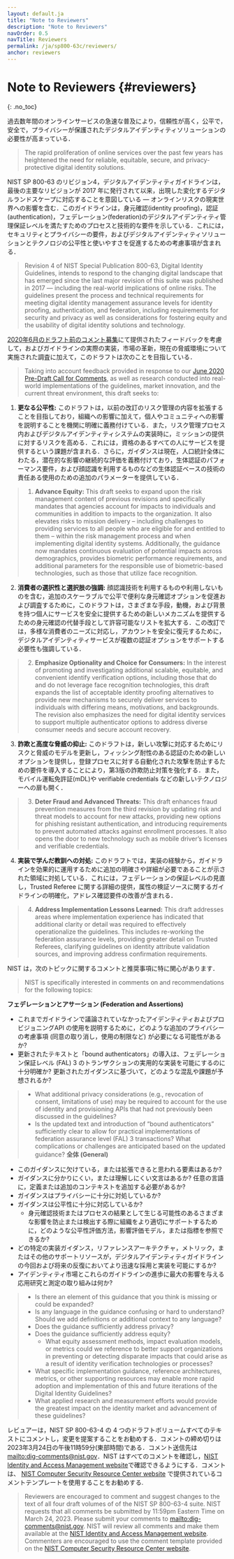 ```yaml
---
layout: default.ja
title: "Note to Reviewers"
description: "Note to Reviewers"
navOrder: 0.5
navTitle: Reviewers
permalink: /ja/sp800-63c/reviewers/
anchor: reviewers
---
```


# Note to Reviewers {#reviewers}
{: .no_toc}

過去数年間のオンラインサービスの急速な普及により，信頼性が高く，公平で，安全で，プライバシーが保護されたデジタルアイデンティティソリューションの必要性が高まっている．

> The rapid proliferation of online services over the past few years has heightened the need for reliable, equitable, secure, and privacy-protective digital identity solutions. 

NIST SP 800-63 のリビジョン4，デジタルアイデンティティガイドラインは，最後の主要なリビジョンが 2017 年に発行されて以来，出現した変化するデジタルランドスケープに対応することを意図している — オンラインリスクの現実世界への影響を含む．このガイドラインは，身元確認(identity proofing)，認証(authentication)，フェデレーション(federation)のデジタルアイデンティティ管理保証レベルを満たすためのプロセスと技術的な要件を示している．これには，セキュリティとプライバシーの要件，およびデジタルアイデンティティソリューションとテクノロジの公平性と使いやすさを促進するための考慮事項が含まれる．

> Revision 4 of NIST Special Publication 800-63, Digital Identity Guidelines, intends to respond to the changing digital landscape that has emerged since the last major revision of this suite was published in 2017 &mdash; including the real-world implications of online risks. The guidelines present the process and technical requirements for meeting digital identity management assurance levels for identity proofing, authentication, and federation, including requirements for security and privacy as well as considerations for fostering equity and the usability of digital identity solutions and technology.

[2020年6月のドラフト前のコメント募集](https://csrc.nist.gov/publications/detail/sp/800-63/4/archive/2020-06-08)にて提供されたフィードバックを考慮して，およびガイドラインの実際の実装，市場の革新，現在の脅威環境について実施された調査に加えて，このドラフトは次のことを目指している．

> Taking into account feedback provided in response to our [June 2020 Pre-Draft Call for Comments](https://csrc.nist.gov/publications/detail/sp/800-63/4/archive/2020-06-08), as well as research conducted into real-world implementations of the guidelines, market innovation, and the current threat environment, this draft seeks to:

1. **更なる公平性:** このドラフトは，以前の改訂のリスク管理の内容を拡張することを目指しており，組織への影響に加えて，個人やコミュニティへの影響を説明することを機関に明確に義務付けている．また，リスク管理プロセス内およびデジタルアイデンティティシステムの実装時に，ミッションの提供に対するリスクを高める．これには，資格のあるすべての人にサービスを提供するという課題が含まれる．さらに，ガイダンスは現在，人口統計全体にわたる，潜在的な影響の継続的な評価を義務付けており，生体認証のパフォーマンス要件，および顔認識を利用するものなどの生体認証ベースの技術の責任ある使用のための追加のパラメーターを提供している．

> 1. **Advance Equity:** This draft seeks to expand upon the risk management content of previous revisions and specifically mandates that agencies account for impacts to individuals and communities in addition to impacts to the organization. It also elevates risks to mission delivery – including challenges to providing services to all people who are eligible for and entitled to them – within the risk management process and when implementing digital identity systems. Additionally, the guidance now mandates continuous evaluation of potential impacts across demographics, provides biometric performance requirements, and additional parameters for the responsible use of biometric-based technologies, such as those that utilize face recognition. 

2. **消費者の選択性と選択肢の強調:** 顔認識技術を利用するものや利用しないものを含む，追加のスケーラブルで公平で便利な身元確認オプションを促進および調査するために，このドラフトは，さまざまな手段，動機，および背景を持つ個人にサービスを安全に提供するための新しいメカニズムを提供するための身元確認の代替手段として許容可能なリストを拡大する．この改訂では，多様な消費者のニーズに対応し，アカウントを安全に復元するために，デジタルアイデンティティサービスが複数の認証オプションをサポートする必要性も強調している．

> 2. **Emphasize Optionality and Choice for Consumers:** In the interest of promoting and investigating additional scalable, equitable, and convenient identify verification options, including those that do and do not leverage face recognition technologies, this draft expands the list of acceptable identity proofing alternatives to provide new mechanisms to securely deliver services to individuals with differing means, motivations, and backgrounds. The revision also emphasizes the need for digital identity services to support multiple authenticator options to address diverse consumer needs and secure account recovery.

3. **詐欺と高度な脅威の抑止:** このドラフトは，新しい攻撃に対応するためにリスクと脅威のモデルを更新し，フィッシング耐性のある認証のための新しいオプションを提供し，登録プロセスに対する自動化された攻撃を防止するための要件を導入することにより，第3版の詐欺防止対策を強化する．また，モバイル運転免許証(mDL)や verifiable credentials などの新しいテクノロジーへの扉も開く．

> 3. **Deter Fraud and Advanced Threats:** This draft enhances fraud prevention measures from the third revision by updating risk and threat models to account for new attacks, providing new options for phishing resistant authentication, and introducing requirements to prevent automated attacks against enrollment processes. It also opens the door to new technology such as mobile driver’s licenses and verifiable credentials. 

4. **実装で学んだ教訓への対処:** このドラフトでは，実装の経験から，ガイドラインを効果的に運用するために追加の明確さや詳細が必要であることが示された領域に対処している．これには，フェデレーションの保証レベルの見直し，Trusted Referee に関する詳細の提供，属性の検証ソースに関するガイドラインの明確化，アドレス確認要件の改善が含まれる．
> 4. **Address Implementation Lessons Learned:** This draft addresses areas where implementation experience has indicated that additional clarity or detail was required to effectively operationalize the guidelines. This includes re-working the federation assurance levels, providing greater detail on Trusted Referees, clarifying guidelines on identity attribute validation sources, and improving address confirmation requirements. 

NIST は，次のトピックに関するコメントと推奨事項に特に関心があります．

> NIST is specifically interested in comments on and recommendations for the following topics:

**フェデレーションとアサーション (Federation and Assertions)**

- これまでガイドラインで議論されていなかったアイデンティティおよびプロビジョニングAPI の使用を説明するために，どのような追加のプライバシーの考慮事項 (同意の取り消し，使用の制限など) が必要になる可能性があるか?
- 更新されたテキストと「bound authenticators」の導入は、フェデレーション保証レベル (FAL) 3 のトランザクションの実用的な実装を可能にするのに十分明確か? 更新されたガイダンスに基づいて，どのような混乱や課題が予想されるか?

> - What additional privacy considerations (e.g., revocation of consent, limitations of use) may be required to account for the use of identity and provisioning APIs that had not previously been discussed in the guidelines?
> - Is the updated text and introduction of “bound authenticators” sufficiently clear to allow for practical implementations of federation assurance level (FAL) 3 transactions? What complications or challenges are anticipated based on the updated guidance?
**全体 (General)**

- このガイダンスに欠けている，または拡張できると思われる要素はあるか?
- ガイダンスに分かりにくい，または理解しにくい文言はあるか? 任意の言語に，定義または追加のコンテキストを追加する必要があるか?
- ガイダンスはプライバシーに十分に対処しているか?
- ガイダンスは公平性に十分に対応しているか?
     - 身元確認技術またはプロセスの結果として生じる可能性のあるさまざまな影響を防止または検出する際に組織をより適切にサポートするために，どのような公平性評価方法，影響評価モデル，または指標を参照できるか?
- どの特定の実装ガイダンス，リファレンスアーキテクチャ，メトリック，またはその他のサポートリソースが，デジタルアイデンティティガイドラインの今回および将来の反復においてより迅速な採用と実装を可能にするか?
- アイデンティティ市場とこれらのガイドラインの進歩に最大の影響を与える応用研究と測定の取り組みは何か?

> - Is there an element of this guidance that you think is missing or could be expanded?
> - Is any language in the guidance confusing or hard to understand? Should we add definitions or additional context to any language?
> - Does the guidance sufficiently address privacy? 
> - Does the guidance sufficiently address equity? 
>     - What equity assessment methods, impact evaluation models, or metrics could we reference to better support organizations in preventing or detecting disparate impacts that could arise as a result of identity verification technologies or processes?
> - What specific implementation guidance, reference architectures, metrics, or other supporting resources may enable more rapid adoption and implementation of this and future iterations of the Digital Identity Guidelines?
> - What applied research and measurement efforts would provide the greatest impact on the identity market and advancement of these guidelines?

レビュアーは，NIST SP 800-63-4 の 4 つのドラフトボリュームすべてのテキストにコメントし，変更を提案することをお勧めする．コメントの締め切りは 2023年3月24日の午後11時59分(東部時間)である．コメント送信先は <mailto:dig-comments@nist.gov>．NIST はすべてのコメントを確認し，[NIST Identity and Access Management website](https://www.nist.gov/identity-access-management)で確認できるようにする．コメントは、 [NIST Computer Security Resource Center website](https://csrc.nist.gov/publications/detail/sp/800-63c/4/draft) で提供されているコメントテンプレートを使用することをお勧めする.

> Reviewers are encouraged to comment and suggest changes to the text of all four draft volumes of of the NIST SP 800-63-4 suite. NIST requests that all comments be submitted by 11:59pm Eastern Time on March 24, 2023. Please submit your comments to <mailto:dig-comments@nist.gov>. NIST will review all comments and make them available at the [NIST Identity and Access Management website](https://www.nist.gov/identity-access-management). Commenters are encouraged to use the comment template provided on the [NIST Computer Security Resource Center website](https://csrc.nist.gov/publications/detail/sp/800-63c/4/draft).
